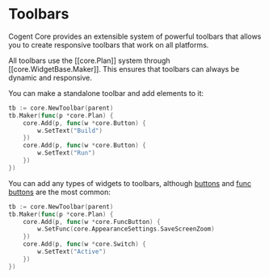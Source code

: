 # Toolbars

Cogent Core provides an extensible system of powerful toolbars that allows you to create responsive toolbars that work on all platforms.

All toolbars use the [[core.Plan]] system through [[core.WidgetBase.Maker]]. This ensures that toolbars can always be dynamic and responsive.

You can make a standalone toolbar and add elements to it:

```Go
tb := core.NewToolbar(parent)
tb.Maker(func(p *core.Plan) {
    core.Add(p, func(w *core.Button) {
        w.SetText("Build")
    })
    core.Add(p, func(w *core.Button) {
        w.SetText("Run")
    })
})
```

You can add any types of widgets to toolbars, although [buttons](../basic/buttons) and [func buttons](../other/func-buttons) are the most common:

```Go
tb := core.NewToolbar(parent)
tb.Maker(func(p *core.Plan) {
    core.Add(p, func(w *core.FuncButton) {
        w.SetFunc(core.AppearanceSettings.SaveScreenZoom)
    })
    core.Add(p, func(w *core.Switch) {
        w.SetText("Active")
    })
})
```
